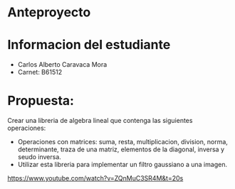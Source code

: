 # Anteproyecto

# Informacion del estudiante
- Carlos Alberto Caravaca Mora
- Carnet: B61512

# Propuesta:
Crear una libreria de algebra lineal que contenga las siguientes operaciones:
- Operaciones con matrices: suma, resta, multiplicacion, division, norma, determinante, traza de una matriz, elementos de la diagonal, inversa y seudo inversa.
- Utilizar esta libreria para implementar un filtro gaussiano a una imagen.



https://www.youtube.com/watch?v=ZQnMuC3SR4M&t=20s
